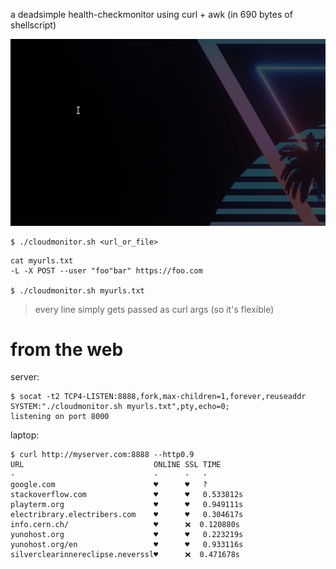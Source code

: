 a deadsimple health-checkmonitor using curl + awk (in 690 bytes of shellscript)

![](demo.gif)

```shell
$ ./cloudmonitor.sh <url_or_file>
```

```shell
cat myurls.txt
-L -X POST --user "foo"bar" https://foo.com

$ ./cloudmonitor.sh myurls.txt
```

> every line simply gets passed as curl args (so it's flexible)

# from the web

server:
```
$ socat -t2 TCP4-LISTEN:8888,fork,max-children=1,forever,reuseaddr SYSTEM:"./cloudmonitor.sh myurls.txt",pty,echo=0;
listening on port 8000
```

laptop:
```
$ curl http://myserver.com:8888 --http0.9
URL                             ONLINE SSL TIME
-                               -      -   -
google.com                      ♥      ♥   ?
stackoverflow.com               ♥      ♥   0.533812s
playterm.org                    ♥      ♥   0.949111s
electribrary.electribers.com    ♥      ♥   0.304617s
info.cern.ch/                   ♥      ❌  0.120880s
yunohost.org                    ♥      ♥   0.223219s
yunohost.org/en                 ♥      ♥   0.933116s
silverclearinnereclipse.neverssl♥      ❌  0.471678s
```
